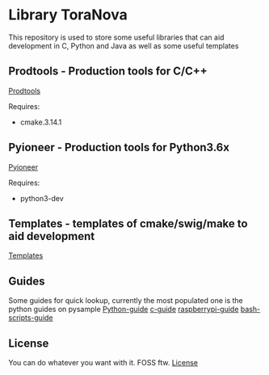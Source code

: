 # Library ToraNova
This repository is used to store some useful libraries that
can aid development in C, Python and Java as well as some useful
templates

## Prodtools - Production tools for C/C++
[Prodtools](prodtools)

Requires:
* cmake.3.14.1

## Pyioneer - Production tools for Python3.6x
[Pyioneer](pyioneer)

Requires:
* python3-dev

## Templates - templates of cmake/swig/make to aid development
[Templates](templates)

## Guides
Some guides for quick lookup, currently the most populated one is
the python guides on pysample
[Python-guide](guides/python)
[c-guide](guides/c)
[raspberrypi-guide](guides/rpi)
[bash-scripts-guide](guides/shell)

## License
You can do whatever you want with it. FOSS ftw.
[License](LICENSE)
